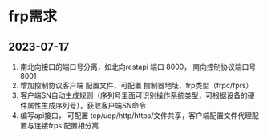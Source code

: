 # frp需求
## 2023-07-17
1. 南北向接口的端口号分离，如北向restapi 端口 8000， 南向控制协议端口号 8001
2. 增加控制协议客户端 配置文件，可配置 控制器地址、frp类型（frpc/fprs）
3. 客户端SN自动生成规则（序列号里面可识别操作系统类型，可根据设备的硬件属性生成序列号），获取客户端SN命令
4. 编写api接口， 可配置 tcp/udp/http/https/文件共享，客户端配置文件代理配置与连接frps 配置相分离
